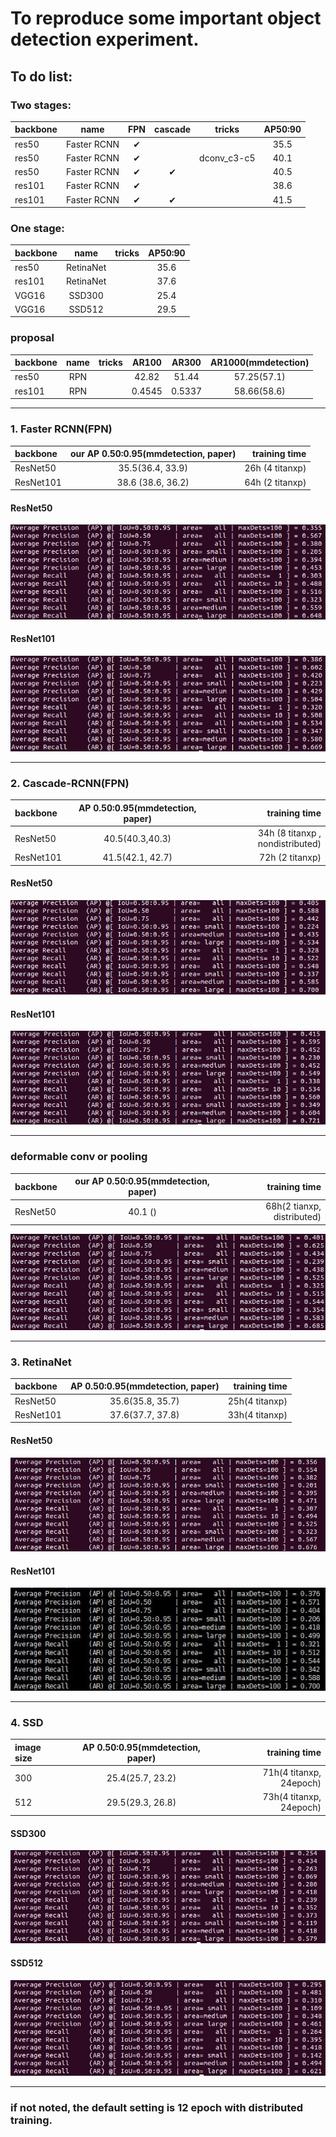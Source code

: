 # To reproduce some important object detection experiment.

## To do list:
### Two stages:
| backbone | name | FPN | cascade | tricks | AP50:90 |
| :--- | :----: | :---: | :---: | :----: | :----: | 
| res50| Faster RCNN  | ✔ |   |   |  35.5 |
| res50| Faster RCNN  | ✔ |   | dconv_c3-c5  |  40.1 |
| res50| Faster RCNN  | ✔ | ✔ |   |  40.5 |
| res101| Faster RCNN | ✔ |   |   |  38.6 |
| res101| Faster RCNN | ✔ | ✔ |	  |  41.5 |

### One stage:
| backbone | name | tricks |AP50:90 |
| :--- | :----: | :---: | :---: | 
| res50  | RetinaNet |  |	35.6 |
| res101 | RetinaNet |  |   37.6 |
| VGG16  | SSD300    |  |	25.4 | 
| VGG16  | SSD512    |  |   29.5 |

### proposal
| backbone | name | tricks | AR100 | AR300 | AR1000(mmdetection) |
| :--- | :----: | :---: | :---: |:---: |:---: |
| res50  | RPN  |  | 42.82 | 51.44 | 57.25(57.1) |
| res101  | RPN |  | 0.4545 | 0.5337 | 58.66(58.6) |


***
### 1. Faster RCNN(FPN)
| backbone | our AP 0.50:0.95(mmdetection, paper) | training time |
| :--- | :----: | ---: |
| ResNet50  | 35.5(36.4, 33.9)   | 26h (4 titanxp) | 
| ResNet101 |38.6  (38.6, 36.2)  | 64h (2 titanxp) |
#### ResNet50
![faster_rcnn_r50](imgs/faster_rcnn_r50_result.png)
#### ResNet101
![faster_rcnn_r101](imgs/faster_rcnn_r101_result.png)
***

### 2. Cascade-RCNN(FPN)

| backbone | AP 0.50:0.95(mmdetection, paper) | training time |
| :--- | :----: | ---: |
| ResNet50 | 40.5(40.3,40.3) | 34h (8 titanxp , nondistributed) |
| ResNet101 | 41.5(42.1, 42.7)   | 72h (2 titanxp)               |  
#### ResNet50
![cascade_rcnn_r50](imgs/cascade_rcnn_r50_result.png)
#### ResNet101
![cascade_rcnn_r101](imgs/cascade_rcnn_r101_result.png)
***

### deformable conv or pooling
| backbone | our AP 0.50:0.95(mmdetection, paper) | training time |
| :--- | :----: | ---: |
| ResNet50 | 40.1 () | 68h(2 tianxp, distributed)|
![faster_rcnn_dconv_c3-c5_r50_fpn_result](imgs/faster_rcnn_dconv_c3-c5_r50_fpn_result.png)

***
### 3. RetinaNet
| backbone | AP 0.50:0.95(mmdetection, paper) | training time |
| :--- | :----: | ---: |
| ResNet50 | 35.6(35.8, 35.7)  | 25h(4 titanxp) |
| ResNet101 |  37.6(37.7, 37.8)| 33h(4 titanxp) |
#### ResNet50
![retinaNet_r50](imgs/retinaNet_r50_result.png)

#### ResNet101
![retinaNet_r101](imgs/retinaNet_r101_result.jpg)

***

### 4. SSD
| image size | AP 0.50:0.95(mmdetection, paper) | training time |
| :--- | :----: | ---: |
| 300 | 25.4(25.7, 23.2)  | 71h(4 titanxp, 24epoch) |
| 512 | 29.5(29.3, 26.8)  | 73h(4 titanxp, 24epoch) |
#### SSD300
![ssd300](imgs/ssd300_result.png)
#### SSD512
![ssd300](imgs/ssd512_result.png)

***
### **if not noted, the default setting is 12 epoch with distributed training.**